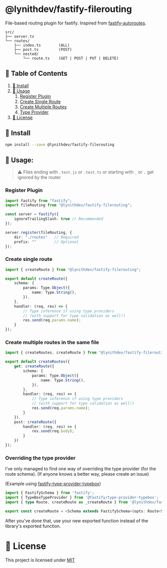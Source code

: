 # @lynithdev/fastify-filerouting
File-based routing plugin for fastify. Inspired from [fastify-autoroutes](https://github.com/GiovanniCardamone/fastify-autoroutes).

```
src/
├── server.ts
└── routes/
    ├── index.ts        (ALL)
    ├── post.ts         (POST)
    └── nested/
        └── route.ts    (GET | POST | PUT | DELETE)
```

## 📖 Table of Contents
1. [🚀 Install](./README.md#🚀-install)
2. [📗 Usage](./README.md#📗-usage)
    1. [Register Plugin](./README.md#register-plugin)
    2. [Create Single Route](./README.md#create-single-route)
    3. [Create Multiple Routes](./README.md#create-multiple-routes-in-the-same-file)
    4. [Type Provider](./README.md#overriding-the-type-provider)
3. [📄 License](./README.md#📄-license)

## 🚀 Install
```sh
npm install --save @lynithdev/fastify-filerouting
```

## 📗 Usage:

> ⚠️ Files ending with `.test.js` or `.test.ts` or starting with `_` or `.` get ignored by the router

### Register Plugin
```ts
import fastify from "fastify";
import fileRouting from "@lynithdev/fastify-filerouting";

const server = fastify({
    ignoreTrailingSlash: true // Recommended
});

server.register(fileRouting, {
    dir: "./routes"   // Required
    prefix: ""        // Optional
});
```

### Create single route
```ts
import { createRoute } from "@lynithdev/fastify-filerouting";

export default createRoute({
    schema: {
        params: Type.Object({
            name: Type.String(),
        }),
    },
    handler: (req, res) => {
        // Type inference if using type providers
        // (with support for type validation as well!)
        res.send(req.params.name); 
    }
});
```

### Create multiple routes in the same file
```ts
import { createRoutes, createRoute } from "@lynithdev/fastify-filerouting";

export default createRoutes({
    get: createRoute({
        schema: {
            params: Type.Object({
                name: Type.String(),
            }),
        },
        handler: (req, res) => {
            // Type inference if using type providers
            // (with support for type validation as well!)
            res.send(req.params.name); 
        }
    }),
    post: createRoute({
        handler: (req, res) => {
            res.send(req.body);
        }
    })
});
```

### Overriding the type provider
I've only managed to find one way of overriding the type provider (for the route schema). (If anyone knows a better way, please create an issue)

(Example using [fastify-type-provider-typebox](https://github.com/fastify/fastify-type-provider-typebox))
```ts
import { FastifySchema } from 'fastify';
import { TypeBoxTypeProvider } from '@fastify/type-provider-typebox';
import { type Route, createRoute as _createRoute } from '@lynithdev/fastify-filerouting';

export const createRoute = <Schema extends FastifySchema>(opts: Route<Schema, TypeBoxTypeProvider>) => _createRoute<Schema, TypeBoxTypeProvider>(opts);
```

After you've done that, use your new exported function instead of the library's exported function.

# 📄 License
This project is licensed under [MIT](./LICENSE)